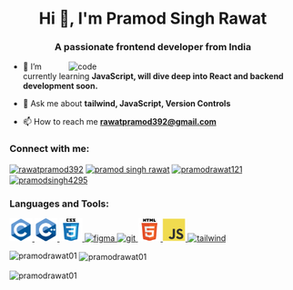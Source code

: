 <h1 align="center">Hi 👋, I'm Pramod Singh Rawat</h1>
<h3 align="center">A passionate frontend developer from India</h3>
<img align="right" alt="code" width="400"
src="https://camo.githubusercontent.com/fc98850188e13707f28e22173222d60289b3b017c04c4af67871a7204988d5b3/68747470733a2f2f63646e2e6472696262626c652e636f6d2f75736572732f3431363631302f73637265656e73686f74732f343830313130352f636f64696e675f6465736b5f666c61745f766563746f725f75695f75785f64657369676e5f696c6c757374726174696f6e5f6d6f74696f6e5f616e696d6174696f6e5f676966322e676966">

- 🌱 I’m currently learning **JavaScript, will dive deep into React and backend development soon.**

- 💬 Ask me about **tailwind, JavaScript, Version Controls**

- 📫 How to reach me **rawatpramod392@gmail.com**

<h3 align="left">Connect with me:</h3>
<p align="left">
<a href="https://twitter.com/rawatpramod392" target="blank"><img align="center" src="https://raw.githubusercontent.com/rahuldkjain/github-profile-readme-generator/master/src/images/icons/Social/twitter.svg" alt="rawatpramod392" height="30" width="40" /></a>
<a href="https://linkedin.com/in/pramod singh rawat" target="blank"><img align="center" src="https://raw.githubusercontent.com/rahuldkjain/github-profile-readme-generator/master/src/images/icons/Social/linked-in-alt.svg" alt="pramod singh rawat" height="30" width="40" /></a>
<a href="https://instagram.com/pramodrawat121" target="blank"><img align="center" src="https://raw.githubusercontent.com/rahuldkjain/github-profile-readme-generator/master/src/images/icons/Social/instagram.svg" alt="pramodrawat121" height="30" width="40" /></a>
<a href="https://discord.gg/pramodsingh4295" target="blank"><img align="center" src="https://raw.githubusercontent.com/rahuldkjain/github-profile-readme-generator/master/src/images/icons/Social/discord.svg" alt="pramodsingh4295" height="30" width="40" /></a>
</p>

<h3 align="left">Languages and Tools:</h3>
<p align="left"> <a href="https://www.cprogramming.com/" target="_blank" rel="noreferrer"> <img src="https://raw.githubusercontent.com/devicons/devicon/master/icons/c/c-original.svg" alt="c" width="40" height="40"/> </a> <a href="https://www.w3schools.com/cpp/" target="_blank" rel="noreferrer"> <img src="https://raw.githubusercontent.com/devicons/devicon/master/icons/cplusplus/cplusplus-original.svg" alt="cplusplus" width="40" height="40"/> </a> <a href="https://www.w3schools.com/css/" target="_blank" rel="noreferrer"> <img src="https://raw.githubusercontent.com/devicons/devicon/master/icons/css3/css3-original-wordmark.svg" alt="css3" width="40" height="40"/> </a> <a href="https://www.figma.com/" target="_blank" rel="noreferrer"> <img src="https://www.vectorlogo.zone/logos/figma/figma-icon.svg" alt="figma" width="40" height="40"/> </a> <a href="https://git-scm.com/" target="_blank" rel="noreferrer"> <img src="https://www.vectorlogo.zone/logos/git-scm/git-scm-icon.svg" alt="git" width="40" height="40"/> </a> <a href="https://www.w3.org/html/" target="_blank" rel="noreferrer"> <img src="https://raw.githubusercontent.com/devicons/devicon/master/icons/html5/html5-original-wordmark.svg" alt="html5" width="40" height="40"/> </a> <a href="https://developer.mozilla.org/en-US/docs/Web/JavaScript" target="_blank" rel="noreferrer"> <img src="https://raw.githubusercontent.com/devicons/devicon/master/icons/javascript/javascript-original.svg" alt="javascript" width="40" height="40"/> </a> <a href="https://tailwindcss.com/" target="_blank" rel="noreferrer"> <img src="https://www.vectorlogo.zone/logos/tailwindcss/tailwindcss-icon.svg" alt="tailwind" width="40" height="40"/> </a> </p>

<p><img align="left" src="https://github-readme-stats.vercel.app/api/top-langs?username=pramodrawat01&show_icons=true&locale=en&layout=compact" alt="pramodrawat01" /></p>

<p>&nbsp;<img align="center" src="https://github-readme-stats.vercel.app/api?username=pramodrawat01&show_icons=true&locale=en" alt="pramodrawat01" /></p>

<p><img align="center" src="https://github-readme-streak-stats.herokuapp.com/?user=pramodrawat01&" alt="pramodrawat01" /></p>
